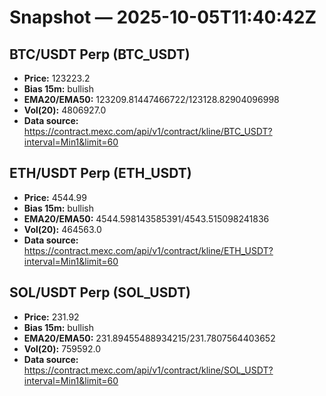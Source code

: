 # Snapshot — 2025-10-05T11:40:42Z

## BTC/USDT Perp (BTC_USDT)
- **Price:** 123223.2
- **Bias 15m:** bullish
- **EMA20/EMA50:** 123209.81447466722/123128.82904096998
- **Vol(20):** 4806927.0
- **Data source:** https://contract.mexc.com/api/v1/contract/kline/BTC_USDT?interval=Min1&limit=60

## ETH/USDT Perp (ETH_USDT)
- **Price:** 4544.99
- **Bias 15m:** bullish
- **EMA20/EMA50:** 4544.598143585391/4543.515098241836
- **Vol(20):** 464563.0
- **Data source:** https://contract.mexc.com/api/v1/contract/kline/ETH_USDT?interval=Min1&limit=60

## SOL/USDT Perp (SOL_USDT)
- **Price:** 231.92
- **Bias 15m:** bullish
- **EMA20/EMA50:** 231.89455488934215/231.7807564403652
- **Vol(20):** 759592.0
- **Data source:** https://contract.mexc.com/api/v1/contract/kline/SOL_USDT?interval=Min1&limit=60
